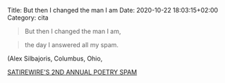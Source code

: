 Title: But then I changed the man I am
Date: 2020-10-22 18:03:15+02:00
Category: cita


> But then I changed the man I am,

> the day I answered all my spam.

(Alex Silbajoris, Columbus, Ohio,

[SATIREWIRE'S 2ND ANNUAL POETRY SPAM](http://www.satirewire.com/features/poetry_spam/01free_winner.shtml)



